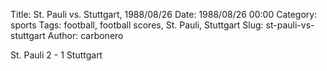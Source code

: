 Title: St. Pauli vs. Stuttgart, 1988/08/26
Date: 1988/08/26 00:00
Category: sports
Tags: football, football scores, St. Pauli, Stuttgart
Slug: st-pauli-vs-stuttgart
Author: carbonero


St. Pauli 2 - 1 Stuttgart

